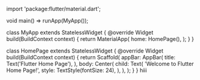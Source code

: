 import 'package:flutter/material.dart';

void main() => runApp(MyApp());

class MyApp extends StatelessWidget {
  @override
  Widget build(BuildContext context) {
    return MaterialApp(
      home: HomePage(),
    );
  }
}

class HomePage extends StatelessWidget {
  @override
  Widget build(BuildContext context) {
    return Scaffold(
      appBar: AppBar(
        title: Text('Flutter Home Page'),
      ),
      body: Center(
        child: Text(
          'Welcome to Flutter Home Page!',
          style: TextStyle(fontSize: 24),
        ),
      ),
    );
  }
}
hiii
